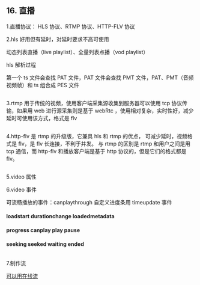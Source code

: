 ## 16. 直播

1.直播协议：
HLS 协议、RTMP 协议、HTTP-FLV 协议

2.hls 好用但有延时，对延时要求不高可使用
<img :src="$withBase('/assets/hls.png')">

动态列表直播（live playlist）、全量列表点播（vod playlist）

hls 解析过程

第一个 ts 文件会查找 PAT 文件，PAT 文件会查找 PMT 文件，PAT、PMT（音频视频帧）和 ts 组合成 PES 文件

<img :src="$withBase('/assets/hls-1.png')">

3.rtmp 用于传统的视频，使用客户端采集源收集到服务器可以使用 tcp 协议传输，如果用 web 进行源采集则是基于 webRtc
，使用相对复杂，实时性好，减少延时可使用该方式，格式是 flv

<img :src="$withBase('/assets/rtmp.png')">

4.http-flv 是 rtmp 的升级版，它兼具 hls 和 rtmp 的优点， 可减少延时，视频格式是 flv，是 flv 长连接，不利于并发。
与 rtmp 的区别是 rtmp 和用户之间是用 tcp 通信，而 http-flv 和播放客户端是基于 http 协议的，但是它们的格式都是 flv。

<img :src="$withBase('/assets/http-flv.png')">

5.video 属性
<img :src="$withBase('/assets/video-prop.png')">

6.video 事件

可流畅播放的事件：canplaythrough
自定义进度条用 timeupdate 事件

#### loadstart durationchange loadedmetadata

#### progress canplay play pause

#### seeking seeked waiting ended

<img :src="$withBase('/assets/video-event.png')">

7.制作流

[可以用在线流](https://blog.csdn.net/xbfengyu/article/details/100094747)
